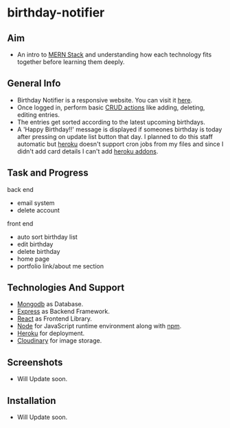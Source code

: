 # birthday-notifier

## Aim
- An intro to [MERN Stack](https://www.geeksforgeeks.org/mern-stack/) and understanding how each technology fits together before learning them deeply.

## General Info
- Birthday Notifier is a responsive website. You can visit it [here](https://birthday-notifier00.herokuapp.com/).
- Once logged in, perform basic [CRUD actions](https://en.wikipedia.org/wiki/Create,_read,_update_and_delete) like adding, deleting, editing entries.
- The entries get sorted according to the latest upcoming birthdays.
- A 'Happy Birthday!!' message is displayed if someones birthday is today after pressing on update list button that day. I planned to do this staff automatic but [heroku](https://en.wikipedia.org/wiki/Heroku) doesn't support cron jobs from my files and since I didn't add card details I can't add [heroku addons](https://devcenter.heroku.com/articles/add-ons).

## Task and Progress
back end
- email system
- delete account

front end
- auto sort birthday list
- edit birthday
- delete birthday
- home page
- portfolio link/about me section


## Technologies And Support
- [Mongodb](https://www.mongodb.com/3) as Database.
- [Express](https://expressjs.com/) as Backend Framework.
- [React](https://reactjs.org/) as Frontend Library.
- [Node](https://nodejs.dev/) for JavaScript runtime environment along with [npm](https://www.npmjs.com/).
- [Heroku](https://www.heroku.com/) for deployment.
- [Cloudinary](https://cloudinary.com/) for image storage.

## Screenshots
- Will Update soon.

## Installation
- Will Update soon.
